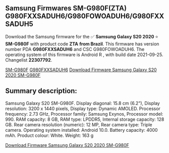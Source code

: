 <h2>Samsung Firmwares SM-G980F(ZTA) G980FXXSADUH6/G980FOWOADUH6/G980FXXSADUH5</h2>
Download the Samsung firmware for the ✅ <strong>Samsung Galaxy S20 2020 </strong> ⭐ <strong>SM-G980F</strong> with product code <strong>ZTA</strong> <strong> from Brazil</strong>. This firmware has version number PDA <strong>G980FXXSADUH6</strong> and CSC G980FOWOADUH6. The operating system of this firmware is Android R , with build date 2021-09-25. Changelist <strong>22307792</strong>.


[SM-G980F](https://samfirm.shop/samsung/model/SM-G980F)
[G980FXXSADUH6](https://samfirm.shop/samsung/pda/G980FXXSADUH6)
[Download Firmware Samsung Galaxy S20 2020 SM-G980F](https://samfirm.shop/samsung/firmware/459727)
<h2>Summary description:</h2>
<p>Samsung Galaxy S20 SM-G980F. Display diagonal: 15.8 cm (6.2"), Display resolution: 3200 x 1440 pixels, Display type: Dynamic AMOLED. Processor frequency: 2.73 GHz, Processor family: Samsung Exynos, Processor model: 990. RAM capacity: 8 GB, RAM type: LPDDR5, Internal storage capacity: 128 GB. Rear camera resolution (numeric): 12 MP, Rear camera type: Triple camera. Operating system installed: Android 10.0. Battery capacity: 4000 mAh. Product colour: White. Weight: 163 g</p>


[Download Firmware Samsung Galaxy S20 2020 SM-G980F](https://samfirm.shop/samsung/firmware/459727)
